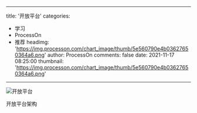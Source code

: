 
---
title: '开放平台'
categories: 
 - 学习
 - ProcessOn
 - 推荐
headimg: 'https://img.processon.com/chart_image/thumb/5e560790e4b03627650364a6.png'
author: ProcessOn
comments: false
date: 2021-11-17 08:25:00
thumbnail: 'https://img.processon.com/chart_image/thumb/5e560790e4b03627650364a6.png'
---

<div>   
<img class="thumb" alt="开放平台" src="https://img.processon.com/chart_image/thumb/5e560790e4b03627650364a6.png" referrerpolicy="no-referrer">
<p>开放平台架构</p>  
</div>
            